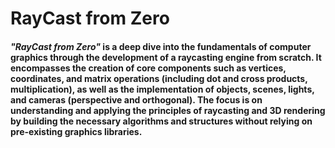# RayCast from Zero
<h4><i>"RayCast from Zero"</i> is a deep dive into the fundamentals of computer graphics through the development of a raycasting engine from scratch. It encompasses the creation of core components such as vertices, coordinates, and matrix operations (including dot and cross products, multiplication), as well as the implementation of objects, scenes, lights, and cameras (perspective and orthogonal). The focus is on understanding and applying the principles of raycasting and 3D rendering by building the necessary algorithms and structures without relying on pre-existing graphics libraries.</h4>
